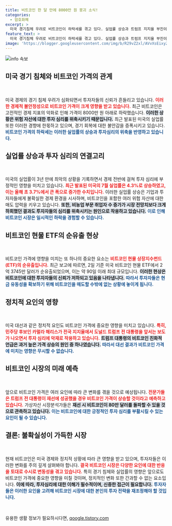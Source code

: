 ```yaml
---
title: 비트코인 한 달 만에 8000만 원 붕괴 소식!
categories:
  - 암호화폐
excerpt: >
  미국 경기침체 우려로 비트코인이 하락세를 겪고 있다. 실업률 상승과 트럼프 지지율 부진이 투자 심리에 악영향을 미치며 가격은 8000만 원 아래로 떨어졌다. 대선 결과가 가상자산 시장에 큰 변수를 가져올지 주목된다.
feature_text: >
  미국 경기침체 우려로 비트코인이 하락세를 겪고 있다. 실업률 상승과 트럼프 지지율 부진이 투자 심리에 악영향을 미치며 가격은 8000만 원 아래로 떨어졌다. 대선 결과가 가상자산 시장에 큰 변수를 가져올지 주목된다.
image: 'https://blogger.googleusercontent.com/img/b/R29vZ2xl/AVvXsEixyZcFfHzMRdzZMjFBmAUKJYCLCGyLL1o632UiGVXcaFdKo_bkvkuCioo0uUKlGfBVcT3P84aROyZIXSBEx3Aw5nCQ3pTgDom1WDC4m8eifvWiAmWEEVb4x6G_l8C0QH225ldMjyaFvpxGEBGNO37VmDTDMHGhJPq73UglMfDca1-0aw/s1600/blogspot.png'
---
```


<p><img src="https://blogger.googleusercontent.com/img/b/R29vZ2xl/AVvXsEixyZcFfHzMRdzZMjFBmAUKJYCLCGyLL1o632UiGVXcaFdKo_bkvkuCioo0uUKlGfBVcT3P84aROyZIXSBEx3Aw5nCQ3pTgDom1WDC4m8eifvWiAmWEEVb4x6G_l8C0QH225ldMjyaFvpxGEBGNO37VmDTDMHGhJPq73UglMfDca1-0aw/s1600/blogspot.png" alt="info 속보" /></p>

<h2 data-ke-size="size26">미국 경기 침체와 비트코인 가격의 관계</h2>

<p data-ke-size="size16">&nbsp;</p>

<p>미국 경제의 경기 침체 우려가 심화되면서 투자자들의 신뢰가 흔들리고 있습니다. <b><span style="color: #ee2323;">이러한 경제적 불안정성으로 비트코인 가격이 크게 영향을 받고 있습니다.</span></b> 최근 비트코인은 고전적인 경제 지표의 악화로 인해 가격이 8000만 원 아래로 하락했습니다. <b><span style="background-color: #21538527;">이러한 상황은 위험 자산에 대한 투자 심리를 위축시키기 때문입니다.</span></b> 최근 발표된 미국의 실업률 또한 이러한 경향에 한몫하고 있으며, 경기 회복에 대한 불안감을 증폭시키고 있습니다. <b><span style="color: #1a5490;">비트코인 가격의 하락세는 이러한 실업률의 상승과 투자심리의 위축을 반영하고 있습니다.</span></b></p>

<h2 data-ke-size="size26">실업률 상승과 투자 심리의 연결고리</h2>

<p data-ke-size="size16">&nbsp;</p>

<p>미국의 실업률이 3년 만에 최악의 상황을 기록하면서 경제 전반에 걸쳐 투자 심리에 부정적인 영향을 미치고 있습니다. <b><span style="color: #ee2323;">최근 발표된 미국의 7월 실업률은 4.3%로 상승하였고, 이는 올해 초 3.7%에서 큰 폭으로 증가한 수치입니다.</span></b> 이러한 실업률 상승은 기업과 투자자들에게 불확실한 경제 환경을 시사하며, 비트코인을 포함한 여러 위험 자산에 대한 매도 압력을 키우고 있습니다. <b><span style="background-color: #21538527;">또한, 비농업 부문 취업자 수 증가가 시장 전망치보다 크게 하회했던 결과도 투자자들의 심리를 위축시키는 원인으로 작용하고 있습니다.</span></b> <b><span style="color: #1a5490;">이로 인해 비트코인 시장은 일시적인 하락을 경험할 수 있습니다.</span></b></p>

<h2 data-ke-size="size26">비트코인 현물 ETF의 순유출 현상</h2>

<p data-ke-size="size16">&nbsp;</p>

<p>비트코인 가격에 영향을 미치는 또 하나의 중요한 요소는 <b><span style="color: #ee2323;">비트코인 현물 상장지수펀드(ETF)의 순유출입니다.</span></b> 최근 보고에 따르면, 2일 기준 미국 비트코인 현물 ETF에서 2억 3745만 달러가 순유출되었으며, 이는 약 90일 이래 최대 규모입니다. <b><span style="background-color: #21538527;">이러한 현상은 비트코인에 대한 투자자들의 신뢰가 저하되고 있음을 나타냅니다.</span></b> <b><span style="color: #1a5490;">따라서 투자자들은 현금 유동성을 확보하기 위해 비트코인을 매도할 수밖에 없는 상황에 놓이게 됩니다.</span></b> <br> </p>

<h2 data-ke-size="size26">정치적 요인의 영향</h2>

<p data-ke-size="size16">&nbsp;</p>

<p>미국 대선과 같은 정치적 요인도 비트코인 가격에 중요한 영향을 미치고 있습니다. <b><span style="color: #ee2323;">특히, 민주당 후보인 카멀라 해리스가 전국 지지율에서 도널드 트럼프 전 대통령을 앞서는 보도가 나오면서 투자 심리에 악재로 작용하고 있습니다.</span></b> <b><span style="background-color: #21538527;">트럼프 대통령의 비트코인 친화적 언급은 과거 높은 가격 상승의 원인 중 하나였습니다.</span></b> <b><span style="color: #1a5490;">따라서 대선 결과가 비트코인 가격에 미치는 영향은 무시할 수 없습니다.</span></b></p>

<h2 data-ke-size="size26">비트코인 시장의 미래 예측</h2>

<p data-ke-size="size16">&nbsp;</p>

<p>앞으로 비트코인 가격은 여러 요인에 따라 큰 변화를 겪을 것으로 예상됩니다. <b><span style="color: #ee2323;">전문가들은 트럼프 전 대통령이 재선에 성공했을 경우 비트코인 가격이 상승할 것이라고 예측하고 있습니다.</span></b> 가상자산 시장분석가들은 <b><span style="background-color: #21538527;">재선 시 비트코인이 80만 달러를 돌파할 수 있을 것으로 관측하고 있습니다.</span></b> <b><span style="color: #1a5490;">이는 비트코인에 대한 긍정적인 투자 심리를 부활시킬 수 있는 요인이 될 수 있습니다.</span></b></p>

<h2 data-ke-size="size26">결론: 불확실성이 가득한 시장</h2>

<p data-ke-size="size16">&nbsp;</p>

<p>현재 비트코인은 미국 경제와 정치적 상황에 따라 큰 영향을 받고 있으며, 투자자들은 이러한 변화를 주의 깊게 살펴봐야 합니다. <b><span style="color: #ee2323;">결국 비트코인 시장은 다양한 요인에 대한 반응을 토대로 수시로 변동성을 겪고 있습니다.</span></b> 특히 경기 침체와 실업률의 영향은 앞으로도 비트코인 가격에 중요한 영향을 미칠 것이며, 정치적인 변화 또한 간과할 수 없는 요소입니다. <b><span style="background-color: #21538527;">이에 따라, 투자심리에 대한 이해가 필수적이며, 신중한 접근이 필요합니다.</span></b> <b><span style="color: #1a5490;">투자자들은 이러한 요인을 고려해 비트코인 시장에 대한 본인의 투자 전략을 재조정해야 할 것입니다.</span></b></p>

<p data-ke-size="size16">&nbsp;</p>
유용한 생활 정보가 필요하시다면, <a href="https://qoogle.tistory.com" rel="dofollow">qoogle.tistory.com</a>


